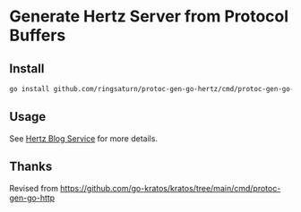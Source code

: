 # Generate Hertz Server from Protocol Buffers

## Install

```bash
go install github.com/ringsaturn/protoc-gen-go-hertz/cmd/protoc-gen-go-hertz@latest
```

## Usage

See [Hertz Blog Service](./_example/hertz-blog-service/README.md) for more
details.

## Thanks

Revised from <https://github.com/go-kratos/kratos/tree/main/cmd/protoc-gen-go-http>
